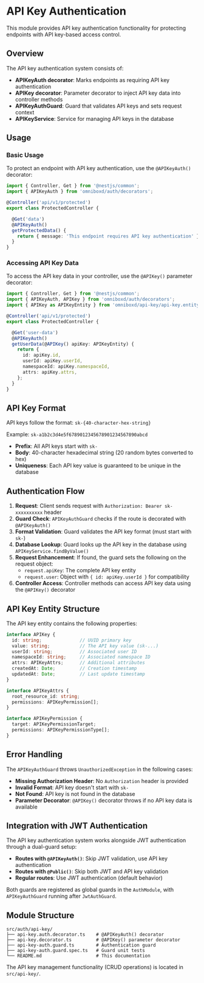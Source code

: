 # API Key Authentication

This module provides API key authentication functionality for protecting endpoints with API key-based access control.

## Overview

The API key authentication system consists of:
- **APIKeyAuth decorator**: Marks endpoints as requiring API key authentication
- **APIKey decorator**: Parameter decorator to inject API key data into controller methods
- **APIKeyAuthGuard**: Guard that validates API keys and sets request context
- **APIKeyService**: Service for managing API keys in the database

## Usage

### Basic Usage

To protect an endpoint with API key authentication, use the `@APIKeyAuth()` decorator:

```typescript
import { Controller, Get } from '@nestjs/common';
import { APIKeyAuth } from 'omniboxd/auth/decorators';

@Controller('api/v1/protected')
export class ProtectedController {

  @Get('data')
  @APIKeyAuth()
  getProtectedData() {
    return { message: 'This endpoint requires API key authentication' };
  }
}
```

### Accessing API Key Data

To access the API key data in your controller, use the `@APIKey()` parameter decorator:

```typescript
import { Controller, Get } from '@nestjs/common';
import { APIKeyAuth, APIKey } from 'omniboxd/auth/decorators';
import { APIKey as APIKeyEntity } from 'omniboxd/api-key/api-key.entity';

@Controller('api/v1/protected')
export class ProtectedController {

  @Get('user-data')
  @APIKeyAuth()
  getUserData(@APIKey() apiKey: APIKeyEntity) {
    return {
      id: apiKey.id,
      userId: apiKey.userId,
      namespaceId: apiKey.namespaceId,
      attrs: apiKey.attrs,
    };
  }
}
```

## API Key Format

API keys follow the format: `sk-{40-character-hex-string}`

Example: `sk-a1b2c3d4e5f6789012345678901234567890abcd`

- **Prefix**: All API keys start with `sk-`
- **Body**: 40-character hexadecimal string (20 random bytes converted to hex)
- **Uniqueness**: Each API key value is guaranteed to be unique in the database

## Authentication Flow

1. **Request**: Client sends request with `Authorization: Bearer sk-xxxxxxxxxx` header
2. **Guard Check**: `APIKeyAuthGuard` checks if the route is decorated with `@APIKeyAuth()`
3. **Format Validation**: Guard validates the API key format (must start with `sk-`)
4. **Database Lookup**: Guard looks up the API key in the database using `APIKeyService.findByValue()`
5. **Request Enhancement**: If found, the guard sets the following on the request object:
   - `request.apiKey`: The complete API key entity
   - `request.user`: Object with `{ id: apiKey.userId }` for compatibility
6. **Controller Access**: Controller methods can access API key data using the `@APIKey()` decorator

## API Key Entity Structure

The API key entity contains the following properties:

```typescript
interface APIKey {
  id: string;              // UUID primary key
  value: string;           // The API key value (sk-...)
  userId: string;          // Associated user ID
  namespaceId: string;     // Associated namespace ID
  attrs: APIKeyAttrs;      // Additional attributes
  createdAt: Date;         // Creation timestamp
  updatedAt: Date;         // Last update timestamp
}

interface APIKeyAttrs {
  root_resource_id: string;
  permissions: APIKeyPermission[];
}

interface APIKeyPermission {
  target: APIKeyPermissionTarget;
  permissions: APIKeyPermissionType[];
}
```

## Error Handling

The `APIKeyAuthGuard` throws `UnauthorizedException` in the following cases:

- **Missing Authorization Header**: No `Authorization` header is provided
- **Invalid Format**: API key doesn't start with `sk-`
- **Not Found**: API key is not found in the database
- **Parameter Decorator**: `@APIKey()` decorator throws if no API key data is available

## Integration with JWT Authentication

The API key authentication system works alongside JWT authentication through a dual-guard setup:

- **Routes with `@APIKeyAuth()`**: Skip JWT validation, use API key authentication
- **Routes with `@Public()`**: Skip both JWT and API key validation
- **Regular routes**: Use JWT authentication (default behavior)

Both guards are registered as global guards in the `AuthModule`, with `APIKeyAuthGuard` running after `JwtAuthGuard`.

## Module Structure

```
src/auth/api-key/
├── api-key.auth.decorator.ts    # @APIKeyAuth() decorator
├── api-key.decorator.ts         # @APIKey() parameter decorator
├── api-key-auth.guard.ts        # Authentication guard
├── api-key-auth.guard.spec.ts   # Guard unit tests
└── README.md                    # This documentation
```

The API key management functionality (CRUD operations) is located in `src/api-key/`.
